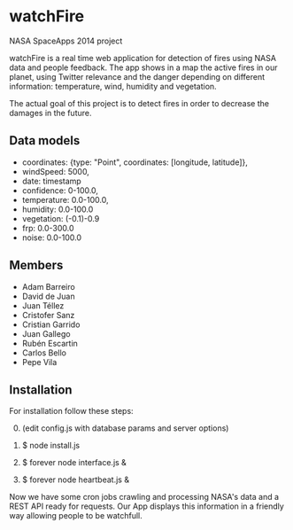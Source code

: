 watchFire
=========

NASA SpaceApps 2014 project 

watchFire is a real time web application for detection of fires using NASA data and people feedback. The app shows in a map the active fires in our planet, using Twitter relevance and the danger depending on different information: temperature, wind, humidity and vegetation.

The actual goal of this project is to detect fires in order to decrease the damages in the future.

Data models
---------

* coordinates: {type: "Point", coordinates: [longitude, latitude]},
* windSpeed: 5000,
* date: timestamp
* confidence: 0-100.0,
* temperature: 0.0-100.0,
* humidity: 0.0-100.0
* vegetation: (-0.1)-0.9
* frp: 0.0-300.0
* noise: 0.0-100.0

Members
---------

* Adam Barreiro
* David de Juan
* Juan Téllez
* Cristofer Sanz
* Cristian Garrido
* Juan Gallego
* Rubén Escartin
* Carlos Bello
* Pepe Vila

Installation
---------

For installation follow these steps:

0) (edit config.js with database params and server options)

1) $ node install.js

2) $ forever node interface.js &

3) $ forever node heartbeat.js &

Now we have some cron jobs crawling and processing NASA's data and a REST API ready for requests. Our App displays this information in a friendly way allowing people to be watchfull.
